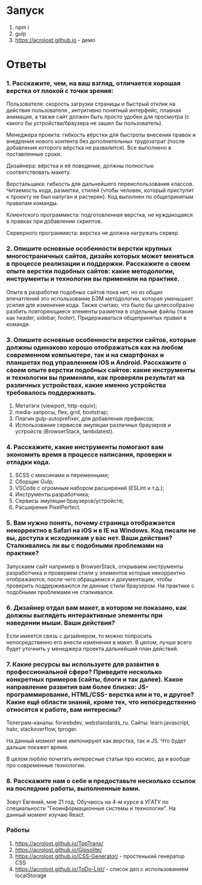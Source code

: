 # Запуск
1. npm i
2. gulp
3. https://acrolost.github.io - демо

# Ответы
### 1. Расскажите, чем, на ваш взгляд, отличается хорошая верстка от плохой с точки зрения:

 Пользователя: скорость загрузки страницы и быстрый отклик на действия пользователя , интуитивно понятный интерфейс, плавная анимация, а также сайт должен быть просто удобен для просмотра (с какого бы устройства/браузера не зашел бы пользователь).
 
 Менеджера проекта: гибкость вёрстки для быстроты внесения правок и внедрения нового контента без дополнительных трудозатрат (после добавления которого вёрстка не развалится). Все выполнено в поставленные сроки.
 
 Дизайнера: вёрстка и её поведение, должны полностью соответствовать макету. 
 
 Верстальщика: гибкость для дальнейшего переиспользования классов. Читаемость кода, разметки, стилей (чтобы человек, который приступит к проекту не был напуган и растерян). Код выполнен по общепринятым правилам команды. 
 
 Клиентского программиста: подготовленная верстка, не нуждающаяся в правках при добавлении скриптов.   
 
 Серверного программиста: верстка не должна нагружать сервер. 
 
### 2. Опишите основные особенности верстки крупных многостраничных сайтов, дизайн которых может меняться в процессе реализации и поддержки. Расскажите о своем опыте верстки подобных сайтов: какие методологии, инструменты и технологии вы применяли на практике. 
 Опыта в разработке подобных сайтов пока нет, но из общих впечатлений это использование БЭМ методологии, которая уменьшает усилия для изменения кода. Также считаю, что было бы целесообразно разбить повторяющиеся элементы разметки в отдельные файлы (такие как header, sidebar, footer). Придерживаться общепринятых правил в команде.
 
### 3. Опишите основные особенности верстки сайтов, которые должны одинаково хорошо отображаться как на любом современном компьютере, так и на смартфонах и планшетах под управлением iOS и Android. Расскажите о своем опыте верстки подобных сайтов: какие инструменты и технологии вы применяли, как проверяли результат на различных устройствах, какие именно устройства требовалось поддерживать.
 
 1.	Метатэги (viewport, http-equiv);
 2.	media-запросы, flex, grid, bootstrap; 
 3.	Плагин gulp-autoprefixer, для добавления префиксов;
 4.	Использование сервисов эмуляции различных браузеров и устройств (BrowserStack, lambdatest).

### 4. Расскажите, какие инструменты помогают вам экономить время в процессе написания, проверки и отладки кода.

 1.	SCSS c миксинами и переменными;
 2.	Сборщик Gulp; 
 3.	VSCode c огромным набором расширений (ESLint и т.д.);
 4.	Инструменты разработчика; 
 5.	Сервисы эмуляции браузеров/устройств;
 6.	Расширение PixelPerfect. 

### 5. Вам нужно понять, почему страница отображается некорректно в Safari на iOS и в IE на Windows. Код писали не вы, доступа к исходникам у вас нет. Ваши действия? Сталкивались ли вы с подобными проблемами на практике?
 
 Запускаем сайт например в BrowserStack, открываем инструменты разработчика и проверяем стили у элементов которые некорректно отображаются, после чего обращаемся к документации, чтобы проверить поддерживаются ли данные стили браузером. На практике с подобными проблемами не сталкивался.
 
### 6. Дизайнер отдал вам макет, в котором не показано, как должны выглядеть интерактивные элементы при наведении мыши. Ваши действия?
 Если имеется связь с дизайнером, то можно попросить непосредственно его внести изменения в макет. В целом, лучше всего будет уточнить у менеджера проекта дальнейший план действий.
 
### 7. Какие ресурсы вы используете для развития в профессиональной сфере? Приведите несколько конкретных примеров (сайты, блоги и так далее). Какое направление развития вам более близко: JS-программирование, HTML/CSS- верстка или и то, и другое? Какие ещё области знаний, кроме тех, что непосредственно относятся к работе, вам интересны?
 
 Телеграм-каналы: forwebdev, webstandards_ru. Сайты: learn.javascript, habr, stackoverflow, tproger. 
 
 На данный момент мне импонируют как верстка, так и JS. Что будет дальше покажет время.
 
 В целом люблю почитать интересные статьи про космос, да и вообще про современные технологии.

### 8. Расскажите нам о себе и предоставьте несколько ссылок на последние работы, выполненные вами.
 
 Зовут Евгений, мне 21 год. Обучаюсь на 4-м курсе в УГАТУ по специальности "Геоинформационные системы и технологии". На данный момент изучаю React.
 
### Работы
1. https://acrolost.github.io/TopTrans/
2. https://acrolost.github.io/Gipsolite/
3. https://acrolost.github.io/CSS-Generator/ - простенький генератор CSS
4. https://acrolost.github.io/ToDo-List/ - список дел с использованием localStorage
